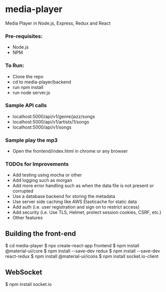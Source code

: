 # media-player
Media Player in Node.js, Express, Redux and React

### Pre-requisites:
* Node.js
* NPM

### To Run:
* Clone the repo
* cd to media-player/backend
* run npm install
* run node server.js

### Sample API calls
* localhost:5000/api/v1/genre/jazz/songs
* localhost:5000/api/v1/artists/1/songs
* localhost:5000/api/v1/songs

### Sample play the mp3
* Open the frontend/index.html in chrome or any browser

### TODOs for Improvements
* Add testing using mocha or other
* Add logging such as morgan
* Add more error handling such as when the data file is not present or corrupted
* Use a database backend for storing the metadata
* Use server side caching like AWS Elasticache for static data
* Add auth (i.e. user registration and sign on to restrict access)
* Add security (i.e. Use TLS, Helmet, protect session cookies, CSRF, etc.)
* Other features


## Building the front-end
$ cd media-player
$ npx create-react-app frontend
$ npm install @material-ui/core
$ npm install --save-dev redux
$ npm install --save-dev react-redux
$ npm install @material-ui/icons
$ npm install socket.io-client

## WebSocket
$ npm install socket.io